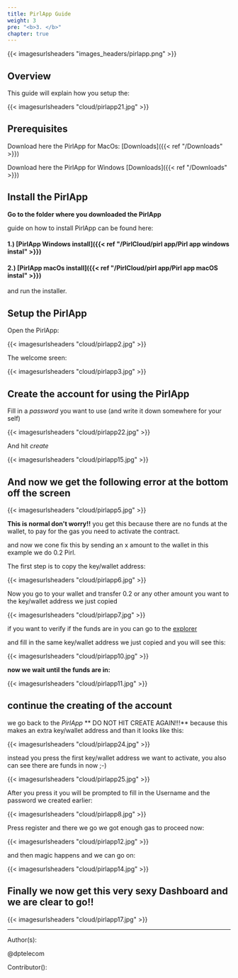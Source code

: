 ```yaml
---
title: PirlApp Guide
weight: 3
pre: "<b>3. </b>"
chapter: true
---
```


{{< imagesurlsheaders "images_headers/pirlapp.png" >}}

## Overview

This guide will explain how you setup the:

{{< imagesurlsheaders "cloud/pirlapp21.jpg" >}}

## Prerequisites

Download here the PirlApp for MacOs:
[Downloads]({{< ref "/Downloads" >}})

Download here the PirlApp for Windows
[Downloads]({{< ref "/Downloads" >}})

## Install the PirlApp

**Go to the folder where you downloaded the PirlApp**

guide on how to install PirlApp can be found here:

#### 1.) [PirlApp Windows install]({{< ref "/PirlCloud/pirl app/Pirl app windows instal" >}})

#### 2.) [PirlApp macOs install]({{< ref "/PirlCloud/pirl app/Pirl app macOS instal" >}})

and run the  installer.

## Setup the PirlApp

Open the PirlApp:

{{< imagesurlsheaders "cloud/pirlapp2.jpg" >}}

The welcome sreen:

{{< imagesurlsheaders "cloud/pirlapp3.jpg" >}}

## Create the account for using the PirlApp

Fill in a *password* you want to use (and write it down somewhere for your self)

{{< imagesurlsheaders "cloud/pirlapp22.jpg" >}}

And hit *create*

{{< imagesurlsheaders "cloud/pirlapp15.jpg" >}}

## And now we get the following error at the bottom off the screen

{{< imagesurlsheaders "cloud/pirlapp5.jpg" >}}

**This is normal don't worry!!**
you get this because there are no funds at the wallet,
to pay for the gas you need to activate the contract.

and now we cone fix this by sending an x amount to the wallet
in this example we do 0.2 Pirl.

The first step is to copy the key/wallet address:

{{< imagesurlsheaders "cloud/pirlapp6.jpg" >}}

Now you  go to your wallet and transfer 0.2 or any other amount you want to the key/wallet address we just copied

{{< imagesurlsheaders "cloud/pirlapp7.jpg" >}}

if you want to verify if the funds are in you can go to the  [explorer](https://devexplorer.pirl.io/home  "explorer")

and fill in the same key/wallet address we just copied and you will see this:

{{< imagesurlsheaders "cloud/pirlapp10.jpg" >}}

**now we wait until the funds are in:**

{{< imagesurlsheaders "cloud/pirlapp11.jpg" >}}

## continue the creating of the account

we go back to the *PirlApp*
**  DO NOT HIT CREATE AGAIN!!!**
because this makes an extra key/wallet address
and than it looks like this:

{{< imagesurlsheaders "cloud/pirlapp24.jpg" >}}

instead you press the first key/wallet address we want to activate,
you also can see there are funds in now ;-)

{{< imagesurlsheaders "cloud/pirlapp25.jpg" >}}

After you press it you will be prompted to fill in the Username and the password we created earlier:

{{< imagesurlsheaders "cloud/pirlapp8.jpg" >}}

Press register and there we go we got enough gas to proceed now:

{{< imagesurlsheaders "cloud/pirlapp12.jpg" >}}

and then magic happens and we can go on:

{{< imagesurlsheaders "cloud/pirlapp14.jpg" >}}

## Finally we now get this very sexy Dashboard and we are clear to go!!

{{< imagesurlsheaders "cloud/pirlapp17.jpg" >}}

---
Author(s):

@dptelecom

Contributor():

